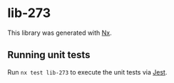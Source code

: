 # lib-273

This library was generated with [Nx](https://nx.dev).

## Running unit tests

Run `nx test lib-273` to execute the unit tests via [Jest](https://jestjs.io).

